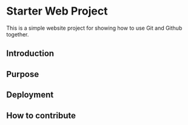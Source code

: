 # Starter Web Project

This is a simple website project for showing how to use Git and Github together.


## Introduction

## Purpose

## Deployment

## How to contribute

